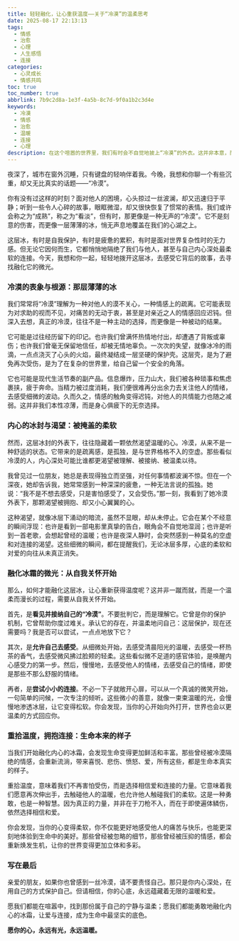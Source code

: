 ```yaml
---
title: 轻轻融化，让心重获温度——关于“冷漠”的温柔思考
date: 2025-08-17 22:13:13
tags:
  - 情感
  - 治愈
  - 心理
  - 人生感悟
  - 连接
categories:
  - 心灵成长
  - 情感共鸣
toc: true
toc_number: true
abbrlink: 7b9c2d8a-1e3f-4a5b-8c7d-9f0a1b2c3d4e
keywords:
  - 冷漠
  - 情感
  - 治愈
  - 温暖
  - 连接
  - 心理
description: 在这个喧嚣的世界里，我们有时会不自觉地披上“冷漠”的外衣。这并非本意，而是内心深处对伤害的自我保护。本文将带你温柔地探索冷漠的根源，感受它背后的渴望，并一同寻找融化冰霜、重拾内心温度的微光，最终拥抱真实而温暖的连接。
---
```


夜深了，城市在窗外沉睡，只有键盘的轻响伴着我。今晚，我想和你聊一个有些沉重，却又无比真实的话题——“冷漠”。

你有没有过这样的时刻？面对他人的困境，心头掠过一丝波澜，却又迅速归于平静；听到一些令人心碎的故事，眼眶微湿，却又很快恢复了惯常的表情。我们或许会称之为“成熟”，称之为“看淡”，但有时，那更像是一种无声的“冷漠”。它不是刻意的伤害，而更像一层薄薄的冰，悄无声息地覆盖在我们的心湖之上。

这层冰，有时是自我保护，有时是疲惫的累积，有时是面对世界复杂性时的无力感。但无论它因何而生，它都悄悄地隔绝了我们与他人，甚至与自己内心深处最柔软的连接。今天，我想和你一起，轻轻地拨开这层冰，去感受它背后的故事，去寻找融化它的微光。

### 冷漠的表象与根源：那层薄薄的冰

我们常常将“冷漠”理解为一种对他人的漠不关心，一种情感上的疏离。它可能表现为对求助的视而不见，对痛苦的无动于衷，甚至是对亲近之人的情感回应迟钝。但深入去想，真正的冷漠，往往不是一种主动的选择，而更像是一种被动的结果。

它可能是过往经历留下的印记。也许我们曾满怀热情地付出，却遭遇了背叛或辜伤；也许我们曾毫无保留地信任，却被无情地辜负。一次次的失望，就像冰冷的雨滴，一点点浇灭了心头的火焰，最终凝结成一层坚硬的保护壳。这层壳，是为了避免再次受伤，是为了在复杂的世界里，给自己留一个安全的角落。

它也可能是现代生活节奏的副产品。信息爆炸，压力山大，我们被各种琐事和焦虑裹挟，疲于奔命。当精力被过度消耗，我们便很难再分出余力去关注他人的情绪，去感受细微的波动。久而久之，情感的触角变得迟钝，对他人的共情能力也随之减弱。这并非我们本性凉薄，而是身心俱疲下的无奈选择。

### 内心的冰封与渴望：被掩盖的柔软

然而，这层冰封的外表下，往往隐藏着一颗依然渴望温暖的心。冷漠，从来不是一种舒适的状态。它带来的是疏离感，是孤独，是与世界格格不入的空虚。那些看似冷漠的人，内心深处可能比谁都更渴望被理解、被接纳、被温柔以待。

我曾见过一位朋友，她总是表现得独立而坚强，对任何事情都波澜不惊。但在一个深夜，她却告诉我，她常常感到一种深深的疲惫，一种无法言说的孤独。她说：“我不是不想去感受，只是害怕感受了，又会受伤。”那一刻，我看到了她冷漠外表下，那颗渴望被拥抱、却又小心翼翼的心。

这种渴望，就像冰层下涌动的暗流，虽然不显眼，却从未停止。它会在某个不经意的瞬间浮现：也许是看到一部电影里真挚的告白，眼角会不自觉地湿润；也许是听到一首老歌，会想起曾经的温暖；也许是夜深人静时，会突然感到一种莫名的空虚和对连接的渴望。这些细微的瞬间，都在提醒我们，无论冰层多厚，心底的柔软和对爱的向往从未真正消失。

### 融化冰霜的微光：从自我关怀开始

那么，如何才能融化这层冰，让心重新获得温度呢？这并非一蹴而就，而是一个温柔而漫长的过程，需要从自我关怀开始。

首先，是**看见并接纳自己的“冷漠”**。不要批判它，而是理解它。它曾是你的保护机制，它曾帮助你度过难关。承认它的存在，并温柔地问自己：这层保护，现在还需要吗？我是否可以尝试，一点点地放下它？

其次，是**允许自己去感受**。从细微处开始，去感受清晨阳光的温暖，去感受一杯热茶的香气，去感受微风拂过脸颊的轻柔。这些看似微不足道的感官体验，是唤醒内心感受力的第一步。然后，慢慢地，去感受他人的情绪，去感受自己的情绪，即使是那些不那么舒服的情绪。

再者，是**尝试小小的连接**。不必一下子就敞开心扉，可以从一个真诚的微笑开始，一句简单的问候，一次专注的倾听。这些微小的善意，就像一束束温暖的光，会慢慢地渗透冰层，让它变得松软。你会发现，当你的心开始向外打开，世界也会以更温柔的方式回应你。

### 重拾温度，拥抱连接：生命本来的样子

当我们开始融化内心的冰霜，会发现生命变得更加鲜活和丰富。那些曾经被冷漠隔绝的情感，会重新流淌，带来喜悦、悲伤、愤怒、爱，所有这些，都是生命本真实的样子。

重拾温度，意味着我们不再害怕受伤，而是选择相信爱和连接的力量。它意味着我们愿意再次伸出手，去触碰他人的温暖，也允许他人触碰我们的柔软。这是一种勇敢，也是一种智慧。因为真正的力量，并非在于刀枪不入，而在于即使遍体鳞伤，依然选择相信和爱。

你会发现，当你的心变得柔软，你不仅能更好地感受他人的痛苦与快乐，也能更深刻地体验到生命中的美好。那些曾经被忽略的细节，那些曾经被压抑的情感，都会重新焕发生机，让你的世界变得更加立体和多彩。

### 写在最后

亲爱的朋友，如果你也曾感到一丝冷漠，请不要责怪自己。那只是你内心深处，在用自己的方式保护自己。但请相信，你的心底，永远蕴藏着无限的温暖和爱。

愿我们都能在喧嚣中，找到那份属于自己的宁静与温柔；愿我们都能勇敢地融化内心的冰霜，让爱与连接，成为生命中最坚实的底色。

**愿你的心，永远有光，永远温暖。**